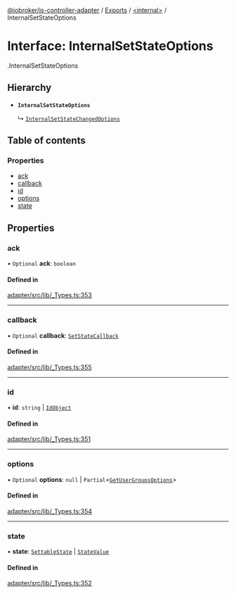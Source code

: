 [@iobroker/js-controller-adapter](../README.md) / [Exports](../modules.md) / [<internal\>](../modules/internal_.md) / InternalSetStateOptions

# Interface: InternalSetStateOptions

[<internal>](../modules/internal_.md).InternalSetStateOptions

## Hierarchy

- **`InternalSetStateOptions`**

  ↳ [`InternalSetStateChangedOptions`](internal_.InternalSetStateChangedOptions.md)

## Table of contents

### Properties

- [ack](internal_.InternalSetStateOptions.md#ack)
- [callback](internal_.InternalSetStateOptions.md#callback)
- [id](internal_.InternalSetStateOptions.md#id)
- [options](internal_.InternalSetStateOptions.md#options)
- [state](internal_.InternalSetStateOptions.md#state)

## Properties

### ack

• `Optional` **ack**: `boolean`

#### Defined in

[adapter/src/lib/_Types.ts:353](https://github.com/ioBroker/ioBroker.js-controller/blob/ce27fae4/packages/adapter/src/lib/_Types.ts#L353)

___

### callback

• `Optional` **callback**: [`SetStateCallback`](../modules/internal_.md#setstatecallback)

#### Defined in

[adapter/src/lib/_Types.ts:355](https://github.com/ioBroker/ioBroker.js-controller/blob/ce27fae4/packages/adapter/src/lib/_Types.ts#L355)

___

### id

• **id**: `string` \| [`IdObject`](internal_.IdObject.md)

#### Defined in

[adapter/src/lib/_Types.ts:351](https://github.com/ioBroker/ioBroker.js-controller/blob/ce27fae4/packages/adapter/src/lib/_Types.ts#L351)

___

### options

• `Optional` **options**: ``null`` \| `Partial`<[`GetUserGroupsOptions`](internal_.GetUserGroupsOptions.md)\>

#### Defined in

[adapter/src/lib/_Types.ts:354](https://github.com/ioBroker/ioBroker.js-controller/blob/ce27fae4/packages/adapter/src/lib/_Types.ts#L354)

___

### state

• **state**: [`SettableState`](../modules/internal_.md#settablestate) \| [`StateValue`](../modules/internal_.md#statevalue)

#### Defined in

[adapter/src/lib/_Types.ts:352](https://github.com/ioBroker/ioBroker.js-controller/blob/ce27fae4/packages/adapter/src/lib/_Types.ts#L352)
